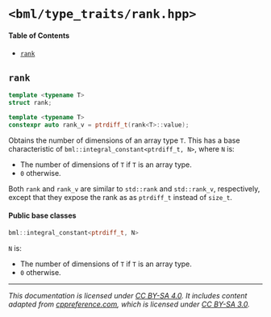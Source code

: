 # `<bml/type_traits/rank.hpp>`
#### Table of Contents
- [`rank`](#rank)

## `rank`
```c++
template <typename T>
struct rank;

template <typename T>
constexpr auto rank_v = ptrdiff_t(rank<T>::value);
```
Obtains the number of dimensions of an array type `T`. This has a base characteristic of
`bml::integral_constant<ptrdiff_t, N>`, where `N` is:

- The number of dimensions of `T` if `T` is an array type.
- `0` otherwise.

Both `rank` and `rank_v` are similar to `std::rank` and `std::rank_v`, respectively, except that
they expose the rank as as `ptrdiff_t` instead of `size_t`.

#### Public base classes
```c++
bml::integral_constant<ptrdiff_t, N>
```
`N` is:

- The number of dimensions of `T` if `T` is an array type.
- `0` otherwise.

---
*This documentation is licensed under [CC BY-SA 4.0][1]. It includes content adapted from
[cppreference.com][2], which is licensed under [CC BY-SA 3.0][3].*

[1]: https://creativecommons.org/licenses/by-sa/4.0
[2]: https://en.cppreference.com
[3]: https://creativecommons.org/licenses/by-sa/3.0
